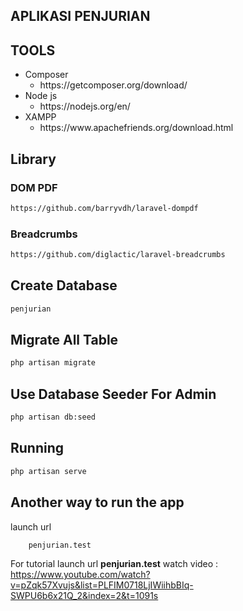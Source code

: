 ## APLIKASI PENJURIAN

## TOOLS

<ul>
    <li>
       Composer
        <ul>
            <li>
            https://getcomposer.org/download/
            </li>
        </ul>
    </li>
      <li>
        Node js
        <ul>
            <li>
            https://nodejs.org/en/
            </li>
        </ul>
    </li>
      <li>
        XAMPP
        <ul>
            <li>
            https://www.apachefriends.org/download.html
            </li>
        </ul>
    </li>
</ul>

## Library
<h3>DOM PDF</h3>

```bash
https://github.com/barryvdh/laravel-dompdf
```

<h3>Breadcrumbs</h3>

```bash
https://github.com/diglactic/laravel-breadcrumbs
```

## Create Database

```bash
penjurian
```

## Migrate All Table

```bash
php artisan migrate
```

## Use Database Seeder For Admin

```bash
php artisan db:seed
```

## Running

```bash
php artisan serve
```

## Another way to run the app

launch url

```bash
    penjurian.test
```

For tutorial launch url <strong>penjurian.test</strong> watch video : https://www.youtube.com/watch?v=pZqk57Xvujs&list=PLFIM0718LjIWiihbBIq-SWPU6b6x21Q_2&index=2&t=1091s
